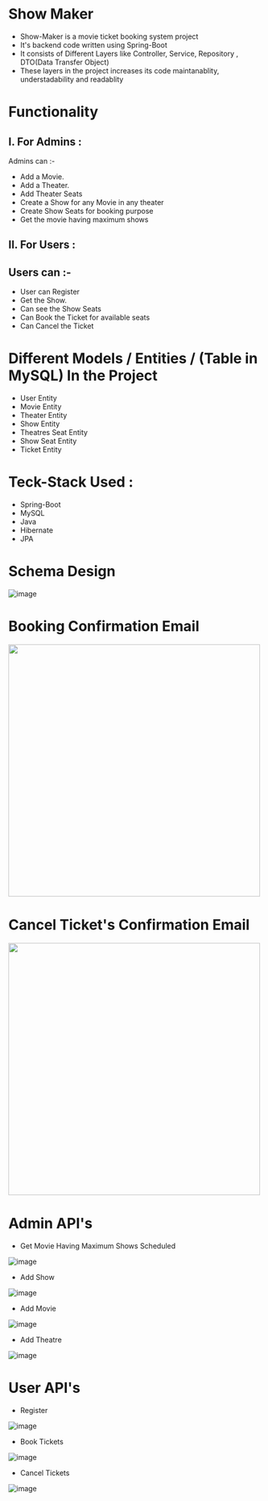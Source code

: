 
# Show Maker

* Show-Maker is a movie ticket booking system project
* It's backend code written using Spring-Boot
* It consists of Different Layers like Controller, Service, Repository , DTO(Data Transfer Object)
* These layers in the project increases its code maintanablity, understadability and readablity




# Functionality



## I. For Admins :
Admins can :-
- Add a Movie.
- Add a Theater.
- Add Theater Seats
- Create a Show for any Movie in any theater
- Create Show Seats for booking purpose
- Get the movie having maximum shows



## II. For Users :

## Users can :-
- User can Register
- Get the Show.
- Can see the Show Seats
- Can Book the Ticket for available seats
- Can Cancel the Ticket




# Different Models / Entities / (Table in MySQL) In the Project
- User Entity
- Movie Entity
- Theater Entity
- Show Entity
- Theatres Seat Entity
- Show Seat Entity
- Ticket Entity



# Teck-Stack Used :
- Spring-Boot
- MySQL
- Java
- Hibernate
- JPA

# Schema Design

![image](/screenshots/schema.png)








# Booking Confirmation Email

<img src="./screenshots/confirm-mail.jpg" width="500" />


# Cancel Ticket's Confirmation Email

<img src="./screenshots/cancel-mail.jpg" width="500" />



# Admin API's

- Get Movie Having Maximum Shows Scheduled



![image](/screenshots/get-shows-max.png)

- Add Show




![image](/screenshots/show-add.png)

- Add Movie



![image](/screenshots/movie-add.png)

- Add Theatre



![image](/screenshots/theatre-add.png)


# User API's

- Register




![image](/screenshots/user-register.png)

- Book Tickets




![image](/screenshots/ticket-book.png)

- Cancel Tickets




![image](/screenshots/ticket-cancel.png)
